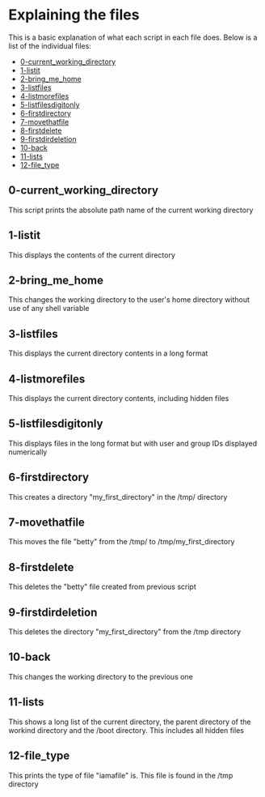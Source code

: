 # Explaining the files

This is a basic explanation of what each script in each file does. Below is a list of the individual files:

* [0-current_working_directory](#0-current_working_directory)
* [1-listit](#1-listit)
* [2-bring_me_home](#2-bring_me_home)
* [3-listfiles](#3-listfiles)
* [4-listmorefiles](#4-listmorefiles)
* [5-listfilesdigitonly](#5-listfilesdigitonly)
* [6-firstdirectory](#6-firstdirectory)
* [7-movethatfile](#7-movethatfile)
* [8-firstdelete](#8-firstdelete)
* [9-firstdirdeletion](#9-firstdirdeletion)
* [10-back](#10-back)
* [11-lists](#11-lists)
* [12-file_type](#12-file_type)


## 0-current_working_directory

This script prints the absolute path name of the current working directory

## 1-listit

This displays the contents of the current directory

## 2-bring_me_home

This changes the working directory to the user's home directory without use of any shell variable

## 3-listfiles

This displays the current directory contents in a long format

## 4-listmorefiles

This displays the current directory contents, including hidden files

## 5-listfilesdigitonly

This displays files in the long format but with user and group IDs displayed numerically

## 6-firstdirectory

This creates a directory "my_first_directory" in the /tmp/ directory

## 7-movethatfile

This moves the file "betty" from the /tmp/ to /tmp/my_first_directory

## 8-firstdelete

This deletes the "betty" file created from previous script

## 9-firstdirdeletion

This deletes the directory "my_first_directory" from the /tmp directory

## 10-back

This changes the working directory to the previous one

## 11-lists

This shows a long list of the current directory, the parent directory of the workind directory and the /boot directory. This includes all hidden files

## 12-file_type

This prints the type of file "iamafile" is. This file is found in the /tmp directory
